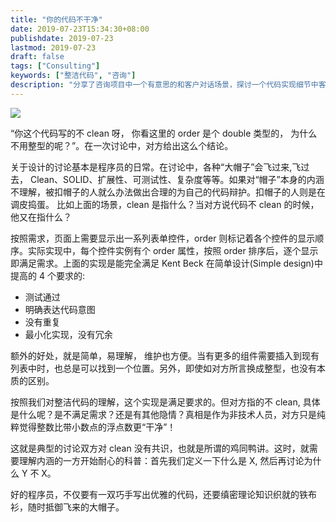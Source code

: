 ```yaml
---
title: "你的代码不干净"
date: 2019-07-23T15:34:30+08:00
publishdate: 2019-07-23
lastmod: 2019-07-23
draft: false
tags: ["Consulting"]
keywords: ["整洁代码", "咨询"]
description: "分享了咨询项目中一个有意思的和客户对话场景，探讨一个代码实现细节中客户关注却不重要的内容"
---
```


![](https://ws1.sinaimg.cn/large/5ee78c28ly1g59utz2ah7j20qo0gon20.jpg)

“你这个代码写的不 clean 呀， 你看这里的 order 是个 double 类型的， 为什么不用整型的呢？”。在一次讨论中，对方给出这么个结论。

关于设计的讨论基本是程序员的日常。在讨论中，各种“大帽子”会飞过来,飞过去， Clean、SOLID、扩展性、可测试性、复杂度等等。如果对“帽子”本身的内涵不理解，被扣帽子的人就么办法做出合理的为自己的代码辩护。扣帽子的人则是在调皮捣蛋。 比如上面的场景，clean 是指什么？当对方说代码不 clean 的时候，他又在指什么？

按照需求，页面上需要显示出一系列表单控件，order 则标记着各个控件的显示顺序。实际实现中，每个控件实例有个 order 属性，按照 order 排序后，逐个显示即满足需求。上面的实现是能完全满足 Kent Beck 在简单设计(Simple design)中提高的 4 个要求的:

- 测试通过
- 明确表达代码意图
- 没有重复
- 最小化实现，没有冗余

额外的好处，就是简单，易理解， 维护也方便。当有更多的组件需要插入到现有列表中时，也总是可以找到一个位置。另外，即使如对方所言换成整型，也没有本质的区别。

按照我们对整洁代码的理解，这个实现是满足要求的。但对方指的不 clean, 具体是什么呢？是不满足需求？还是有其他隐情？真相是作为非技术人员，对方只是纯粹觉得整数比带小数点的浮点数更“干净”！

这就是典型的讨论双方对 clean 没有共识，也就是所谓的鸡同鸭讲。这时，就需要理解内涵的一方开始耐心的科普：首先我们定义一下什么是 X, 然后再讨论为什么 Y 不 X。

好的程序员，不仅要有一双巧手写出优雅的代码，还要缜密理论知识织就的铁布衫，随时抵御飞来的大帽子。
